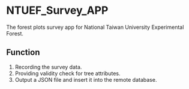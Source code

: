 # NTUEF_Survey_APP
The forest plots survey app for National Taiwan University Experimental Forest.

## Function
1. Recording the survey data.
2. Providing validity check for tree attributes.
3. Output a JSON file and insert it into the remote database.
